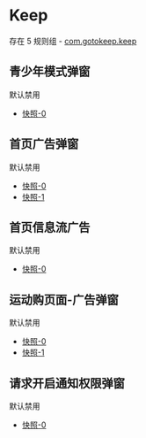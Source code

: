 # Keep

存在 5 规则组 - [com.gotokeep.keep](/src/apps/com.gotokeep.keep.ts)

## 青少年模式弹窗

默认禁用

- [快照-0](https://i.gkd.li/i/12706097)

## 首页广告弹窗

默认禁用

- [快照-0](https://i.gkd.li/i/12706102)
- [快照-1](https://i.gkd.li/i/13761641)

## 首页信息流广告

默认禁用

- [快照-0](https://i.gkd.li/i/12706115)

## 运动购页面-广告弹窗

默认禁用

- [快照-0](https://i.gkd.li/i/12706111)
- [快照-1](https://i.gkd.li/i/13766358)

## 请求开启通知权限弹窗

默认禁用

- [快照-0](https://i.gkd.li/i/13761671)
